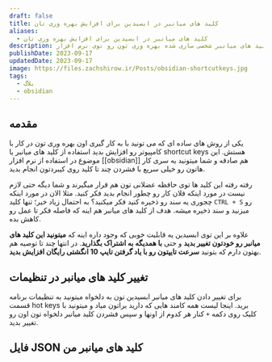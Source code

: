 ```yaml
---
draft: false
title: کلید های میانبر در ابسیدین برای افزایش بهره وری تان
aliases:
  - کلید های میانبر در ابسیدین برای افزایش بهره وری تان
description: توی این مقاله کمکتون میکنم که با کلید های میانبر شخصی سازی شده بهره وری تون رو توی نرم افزار obsidian افزایش بدید.
publishDate: 2023-09-17
updatedDate: 2023-09-17
image: https://files.zachshirow.ir/Posts/obsidian-shortcutkeys.jpg
tags:
  - بلاگ
  - obsidian
---
```



## مقدمه

یکی از روش های ساده ای که می تونید با به کار گیری اون بهره وری تون در کار با کامپیوتر رو افزایش بدید استفاده از کلید های میانبر یا shortcut keys هستش. این موضوع در استفاده از نرم افزار [[obsidian]] هم صادقه و شما میتونید یه سری کار هاتون رو خیلی سریع با فشردن چند تا کلید روی کیبردتون انجام بدید. 

رفته رفته این کلید ها توی حافظه عضلانی تون هم قرار میگیرند و شما دیگه حتی لازم نیست در مورد اینکه فلان کار رو چطور انجام بدید فکر کنید. مثلا الان در مورد اینکه چجوری یه سند رو ذخیره کنید فکر میکنید؟ به احتمال زیاد خیر؛ تنها کلید `CTRL + S` رو میزنید و سند ذخیره میشه. هدف از کلید های میانبر هم اینه که فاصله فکر تا عمل رو کاهش بده. 

علاوه بر این توی ابسیدین یه قابلیت خوبی که وجود داره اینه که **میتونید این کلید های میانبر رو خودتون تغییر بدید** و حتی **با همدیگه به اشتراک بگذارید**. در انتها چند تا توصیه هم بهتون دارم که بتونید **سرعت تایپتون رو با یاد گرفتن تایپ 10 انگشتی رایگان افزایش بدید**.

## تغییر کلید های میانبر در تنظیمات

برای تغییر دادن کلید های میانبر ابسیدین تون به دلخواه میتونید به تنظیمات برنامه قسمت hot keys برید. اینجا لیست همه کامند هایی که دارید براتون میاد و میتونید با کلیک روی دکمه `+` کنار هر کدوم از اونها و سپس فشردن کلید میانبر دلخواه تون اون رو تغییر بدید.

## فایل JSON کلید های میانبر من

من فایل JSON این کلید های میانبر رو که خودم درستشون کردم و همواره ازشون استفاده می کنم و میخواستم اینجا باهاتون به اشتراک بگذارم. 

> <a href="https://zachshirow.storage.iran.liara.space/Freebies/hotkeys.json" title="فایل JSON کلید های میانبر من در ابسیدین" download>دانلود فایل JSON کلید های میانبر من</a>

نحوه استفاده از این فایل به این شکل هست که اول دانلود اش می کنید. سپس اون رو کپی کنید به پوشه `.obsidian` که داخل پوشه خزانه ابسیدین تون قرار داره. به این شکل: 

اینجا خزانه (vault) ابسیدین من zachshirow هست و پوشه .obsidian داخل اینجا قرار داره.

به عبارتی: 

`/zachshirow/.obsidian/hotkeys.json`

> اگه یه فایل دیگه به عنوان hotkey داخل پوشه `.obsidian` دارید میتونید اون فایل رو حذف کنید یا به طور موقت به جای دیگه ای انتقال بدید. اگر هم خودتون قبل از این کلید های میانبری رو تعیین کرده اید توصیه میکنم از جدولی که در ادامه مقاله براتون گذاشتم استفاده کنید و توی تنظیمات کلید های میانبر من رو اضافه کنید و نه با جایگذاری فایل JSON.

بعد از این ابسیدین تون اگه باز هست یه بار اون رو ببندید و دوباره بازش کنید. حالا میتونید از کلید های میانبر من استفاده کنید. 

لیست کلید های میانبری که ازشون استفاده میکنم رو در قالب یه جدولی اینجا براتون میذارم تا بتونید ببینیدش:


| کامند | کلید میانبر |
| ----- | ----------- |
| Close current tab | `ctrl + w` |
| Close window | `ctrl + shift + w` |
| Command pallete | `ctrl + p` |
| Create new note | `ctrl + n` |
| Daily notes: open today's daily note | `alt + d` |
| Delete paragraph | `ctrl + d` |
| Export to PDF | `alt + p` |
| Graph view | `ctrl + g` |
| Go to next tab | `ctrl + tab` |
| Go to previous tab | `ctrl + shift + tab` |
| Insert callout | `alt + 7` |
| Insert markdown link | `ctrl + k` |
| Move current file to another folder | `alt + f` |
| Move line down | `alt + ↓` |
| Move line up | `alt + ↑` |
| Navigate back | `alt + ←` |
| Navigate forward | `alt + →` |
| New tab | `ctrl + t` |
| Note composer: extract current selection | `alt + s` |
| Open settings | `ctrl + ,` |
| Projects: show projects | `alt + shift + p` |
| Quick switcher: open quick switcher | `ctrl + o` |
| Remove heading | `alt + 1` |
| Rename file | `F2` |
| Save current file | `ctrl + s` |
| Search and replace in current file | `ctrl + h` |
| Search current file | `ctrl + f` |
| Search: Search in all files | `ctrl + shift + f` |
| Set as heading 1 | `ctrl + alt + 1` |
| Set as heading 2 | `ctrl + alt + 2` |
| Set as heading 3 | `ctrl + alt + 3` |
| Set as heading 4 | `ctrl + alt + 4` |
| Show in system explorer | `alt + shift + e` |
| Templates: Insert template | `alt + e` |
| Toggle blockquote | `alt + .` |
| Toggle bold | `ctrl + b` |
| Toggle bullet list | `alt + b` |
| Toggle checkbox status | `alt + l` |
| Toggle comment | `ctrl + /` |
| Toggle highlight | `ctrl + =` |
| Toggle italics | `ctrl + i` |
| Toggle numbered list | `alt + n` |
| Toggle reading view | `ctrl + e` |
| Undo close tab | `ctrl + shift + t` |
| Unique note creator: Create unique note | `alt + u` |
| Use dark mode | `ctrl + shift + d` |
| Use light mode | `ctrl + shift + l` |
| Open Omnisearch | `ctrl + shift + s` |

## یاد گرفتن تایپ 10 انگشتی

با کیبوردتون راحت باشید و سعی کنید که بیشتر با کیبورد کار کنید تا با موس. اینطوری خیلی سریعتر کارهاتون پیش میره. 

روی یاد گرفتن تایپ 10 انگشتی فارسی و انگلیسی هم زمان بگذارید. وقتی که بدون نگاه کردن به کیبورد تایپ میکنید و انگشتانتون خودکار کلید های کیبورد رو پیدا می کنند احساس خوبی پیدا میکنید و کارهاتون هم سریعتر انجام میدید. *همینطور باحال به نظر میاین 😉* 

خودم سرعت تایپم مناسب هست و بالای 80 کلمه در دقیقه هست؛ هم برای فارسی و هم برای انگلیسیی. توی وبسایت monkeytype که یه سایت برای تمرین تایپ هست میتونید حساب کاربریم رو ببینید: 

https://monkeytype.com/profile/zachshirow

برای اینکه بتونید تایپ 10 انگشتی رو یاد بگیرید میتونید از پنج تا ابزار زیر استفاده کنید: 

**1) Typing Club**
این وبسایت مناسب تازه کار هاست و آموزش تایپ اش رایگان هست و به صورت مرحله ای پیش میره. طرز قرار گرفتن انگشت ها روی کیبورد رو بهتون نشون میده و قدم به قدم به همه کلید های کیبورد مسلط میشید و میتونید با بازی های مختلفی که داره تمرین کنید.

https://www.typingclub.com/

**2) Monkey Type**
وقتی که نسبتا با تایپ کردن 10 انگشتی آشنا شدید میتونید برید به این وبسایت و اینجا تمرین کنید. monkeytype یه وبسایت مینیمالیستی برای تمرین تایپ کردن هست و امکانات خوبی هم داره. یه حساب کاربری هم بهتون میده که میتونید با بقیه به اشتراک بگذارید و بگید که سرعت تایپتون چقدر هست.

https://monkeytype.com/

**3) Keybr**
این یکی هم شبیه monkeytype هست و تمرین و مسابقه تایپ داره. این هم میتونه یکی از گزینه های خوب برای این باشه که تمرین تایپ انجام بدید.

https://www.keybr.com/

**4) 10 Fast Fingers**
احتمال زیاد اسم این وبسایت رو بیشتر از چند تای قبلی شنیده باشید. این وبسایت قدیمی تر از بالایی ها هست اما باز هم کارایی خیلی خوبی داره و میتونه جای مناسبی برای تمرین تایپ کردن و مسابقه دادن با بقیه باشه. 
https://10fastfingers.com/

**5) Obsidian**
بله درست شنیدین. از ابسیدین هم میتونید برای اینکه سرعت تایپتون بالا بره استفاده کنید. توی ابسیدین کاری که خیلی زیاد انجام میدید تایپ کردن و وصل کردن ایده ها و یادداشت ها به همدیگه هستش. تازه از گزینه های قبلی میشه گفت خیلی ارزش بیشتری براتون ایجاد کنه. اینطوری نه تنها سرعت تایپتون بیشتر میشه بلکه کارهاتون رو هم میتونید انجام بدید و ذهن دومتون که توی ابسیدین هست رو مرتب کنید. توصیه میکنم که وقت هایی که با ابسیدین کار میکنید زیاد تایپ کنید. 

اینجا میتونید بیشتر با ابسیدین آشنا بشید: 

[[obsidian-sharpen-your-thinking|با ابسیدین تفکرت رو تیز کن]]

---

خیلی ممنونم که تا اینجای کار مقاله رو خوندید. امیدوارم که براتون مفید بوده باشه. اگه سوالی در مورد ابسیدین هست که ذهنتون رو درگیر کرده میتونید از طریق ایمیل من در انتهای این مقاله باهام در ارتباط باشید. 



---
پشت‌وند‌ها
- [[obsidian]]
- [[obsidian-sharpen-your-thinking|با ابسیدین تفکرت رو تیز کن]]